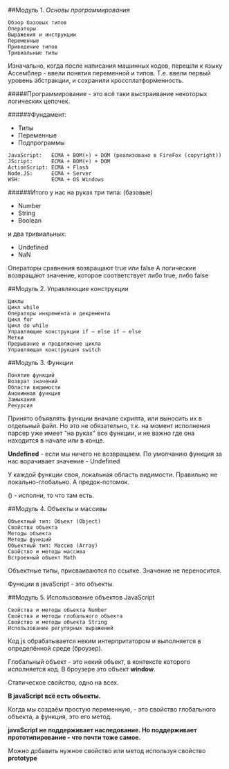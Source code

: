 ##Модуль 1. *Основы программирования*
```
Обзор базовых типов
Операторы
Выражения и инструкции
Переменные
Приведение типов
Тривиальные типы
```
Изначально, когда после написания машинных кодов, перешли к языку Ассемблер - ввели понятия переменной и типов. Т.е. ввели первый уровень абстракции, и сохранили кроссплатформенность.

#####Программирование - это всё таки выстраивание некоторых логических цепочек.

######Фундамент:
* Типы
* Переменные
* Подпрограммы

```
JavaScript:   ECMA + BOM(+) + DOM (реализовано в FireFox (copyright))
JScript:      ECMA + BOM(+) + DOM
ActionScript: ECMA + Flash
Node.JS:      ECMA + Server
WSH:          ECMA + OS Windows
```

######Итого у нас на руках три типа: (базовые)
* Number
* String
* Boolean

и два тривиальных:
* Undefined
* NaN

Операторы сравнения возвращают true или false
А логические возвращают значение, которое соответствует либо true, либо false


##Модуль 2. Управляющие конструкции
```
Циклы
Цикл while
Операторы инкремента и декремента
Цикл for
Цикл do while
Управляющие конструкции if – else if – else
Метки
Прерывание и продолжение цикла
Управляющая конструкция switch
```
##Модуль 3. Функции
```
Понятие функций
Возврат значений
Области видимости
Анонимная функция
Замыкания
Рекурсия
```

Принято объявлять функции вначале скрипта, или выносить их в отдельный файл. Но это не обязательно, т.к. на момент исполнения парсер уже имеет "на руках" все функции, и не важно где она находится в начале или в конце.

**Undefined** - если мы ничего не возвращаем. По умолчанию функция за нас ворачивает значение - Undefined

У каждой функции своя, локальная область видимости. Правильно не локально-глобально. А предок-потомок.

() - исполни, то что там есть.

##Модуль 4. Объекты и массивы
```
Объектный тип: Объект (Object)
Свойства объекта
Методы объекта
Методы функций
Объектный тип: Массив (Array)
Свойство и методы массива
Встроенный объект Math
```

Объектные типы, присваиваются по ссылке. Значение не переносится.

Функции в javaScript - это объекты.



##Модуль 5. Использование объектов JavaScript
```
Свойства и методы объекта Number
Свойства и методы глобального объекта
Свойство и методы объекта String
Использование регулярных выражений
```

Код js обрабатывается неким интерпритатором и выполняется в определённой среде (броузер).

Глобальный объект - это некий объект, в контексте которого исполняется код. В броузере это объект **window**.

Статическое свойство, одно на всех.

**В javaScript всё есть объекты.**

Когда мы создаём простую переменную, - это свойство глобального объекта, а функция, это его метод.

**javaScript не поддерживает наследование. Но поддерживает прототипирование - что почти тоже самое.**

Можно добавить нужное свойство или метод используя свойство **prototype**


